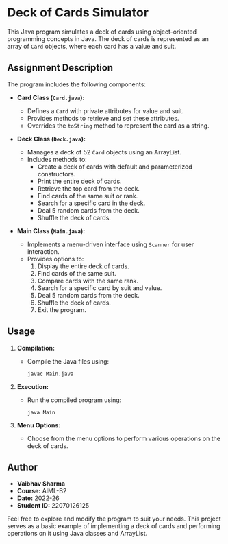 # Deck of Cards Simulator

This Java program simulates a deck of cards using object-oriented programming concepts in Java. The deck of cards is represented as an array of `Card` objects, where each card has a value and suit.

## Assignment Description

The program includes the following components:

- **Card Class (`Card.java`):**
  - Defines a `Card` with private attributes for value and suit.
  - Provides methods to retrieve and set these attributes.
  - Overrides the `toString` method to represent the card as a string.

- **Deck Class (`Deck.java`):**
  - Manages a deck of 52 `Card` objects using an ArrayList.
  - Includes methods to:
    - Create a deck of cards with default and parameterized constructors.
    - Print the entire deck of cards.
    - Retrieve the top card from the deck.
    - Find cards of the same suit or rank.
    - Search for a specific card in the deck.
    - Deal 5 random cards from the deck.
    - Shuffle the deck of cards.

- **Main Class (`Main.java`):**
  - Implements a menu-driven interface using `Scanner` for user interaction.
  - Provides options to:
    1. Display the entire deck of cards.
    2. Find cards of the same suit.
    3. Compare cards with the same rank.
    4. Search for a specific card by suit and value.
    5. Deal 5 random cards from the deck.
    6. Shuffle the deck of cards.
    7. Exit the program.

## Usage

1. **Compilation:**
   - Compile the Java files using:
     ```
     javac Main.java
     ```

2. **Execution:**
   - Run the compiled program using:
     ```
     java Main
     ```

3. **Menu Options:**
   - Choose from the menu options to perform various operations on the deck of cards.

## Author

- **Vaibhav Sharma**
- **Course:** AIML-B2
- **Date:** 2022-26
- **Student ID:** 22070126125

Feel free to explore and modify the program to suit your needs. This project serves as a basic example of implementing a deck of cards and performing operations on it using Java classes and ArrayList.
